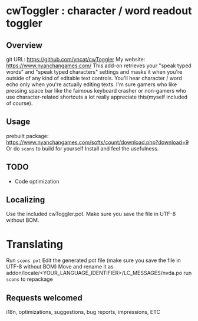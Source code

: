 # cwToggler : character / word readout toggler
## Overview
git URL: https://github.com/yncat/cwToggler
My website: https://www.nyanchangames.com/
This add-on retrieves your "speak typed words" and "speak typed characters" settings and masks it when you're outside of any kind of editable text controls. You'll hear character / word echo only when you're actually editing texts. I'm sure gamers who like pressing space bar like the faimous keyboard crasher or non-gamers who use character-related shortcuts a lot really appreciate this(myself included of course).

## Usage
prebuilt package: https://www.nyanchangames.com/softs/count/download.php?download=9
Or do `scons` to build for yourself
Install and feel the usefulness.

## TODO
* Code optimization

## Localizing
Use the included cwToggler.pot. Make sure you save the file in UTF-8 without BOM.

# Translating
Run `scons pot`
Edit the generated pot file (make sure you save the file in UTF-8 without BOM)
Move and rename it as addon/locale/<YOUR_LANGUAGE_IDENTIFIER>/LC_MESSAGES/nvda.po
run `scons` to repackage

## Requests welcomed
i18n, optimizations, suggestions, bug reports, impressions, ETC

